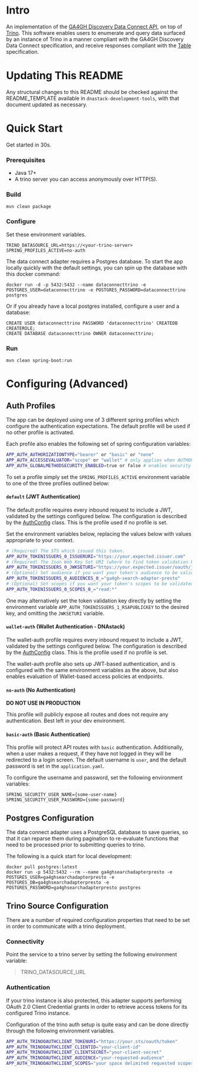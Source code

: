 # Intro

An implementation of the [GA4GH Discovery Data Connect API](https://github.com/ga4gh-discovery/ga4gh-discovery-search), on top of
[Trino](https://trino.io/). This software enables users to enumerate and query data surfaced by an instance of Trino
in a manner compliant with the GA4GH Discovery Data Connect specification, and receive responses compliant with the 
[Table](https://github.com/ga4gh-discovery/ga4gh-discovery-search/blob/develop/TABLE.md) specification.  

# Updating This README

Any structural changes to this README should be checked against the README_TEMPLATE available in `dnastack-development-tools`, with that document updated as necessary.

# Quick Start
Get started in 30s.
### Prerequisites
- Java 17+
- A trino server you can access anonymously over HTTP(S).

### Build

```
mvn clean package
```

### Configure
 
Set these environment variables.
```
TRINO_DATASOURCE_URL=https://<your-trino-server>
SPRING_PROFILES_ACTIVE=no-auth
```

The data connect adapter requires a Postgres database. To start the app locally quickly with the default settings, you can 
spin up the database with this docker command:
```
docker run -d -p 5432:5432 --name dataconnecttrino -e POSTGRES_USER=dataconnecttrino -e POSTGRES_PASSWORD=dataconnecttrino postgres
```

Or if you already have a local postgres installed, configure a user and a database:
```
CREATE USER dataconnecttrino PASSWORD 'dataconnecttrino' CREATEDB CREATEROLE;
CREATE DATABASE dataconnecttrino OWNER dataconnecttrino;
```
### Run
```$xslt
mvn clean spring-boot:run
```

# Configuring (Advanced)

## Auth Profiles

The app can be deployed using one of 3 different spring profiles which configure the authentication expectations. The default profile
will be used if no other profile is activated. 

Each profile also enables the following set of spring configuration variables:

```bash
APP_AUTH_AUTHORIZATIONTYPE="bearer" or "basic" or "none"
APP_AUTH_ACCESSEVALUATOR="scope" or "wallet" # only applies when AUTHORIZATIONTYPE=bearer
APP_AUTH_GLOBALMETHODSECURITY_ENABLED=true or false # enables security annotations on REST endpoints 
```

To set a profile simply set the `SPRING_PROFILES_ACTIVE` environment variable 
to one of the three profiles outlined below:

#### `default` (JWT Authentication)

The default profile requires every inbound request to include a JWT, validated by the settings configured below.
The configuration is described by the [AuthConfig](src/main/java/org/ga4gh/discovery/search/security/AuthConfig.java)
class. This is the profile used if no profile is set.

Set the environment variables below, replacing the values below with values appropriate to your context. 

```bash
# (Required) The STS which issued this token.
APP_AUTH_TOKENISSUERS_0_ISSUERURI="https://your.expected.issuer.com"
# (Required) The Json Web Key Set URI (where to find token validation keys)
APP_AUTH_TOKENISSUERS_0_JWKSETURI="https://your.expected.issuer/oauth/jwks"
# (Optional) Set audience if you want your token's audience to be validated.
APP_AUTH_TOKENISSUERS_0_AUDIENCES_0_="ga4gh-search-adapter-presto"
# (Optional) Set scopes if you want your token's scopes to be validated. Set multiple with _SCOPES_1_, SCOPES_2_...
APP_AUTH_TOKENISSUERS_0_SCOPES_0_="read:*"
```

One may alternatively set the token validation key directly by setting the environment variable `APP_AUTH_TOKENISSUERS_1_RSAPUBLICKEY` to the desired key,
and omitting the `JWKSETURI` variable.

#### `wallet-auth` (Wallet Authentication - DNAstack)

The wallet-auth profile requires every inbound request to include a JWT, validated by the settings configured below.
The configuration is described by the [AuthConfig](src/main/java/org/ga4gh/discovery/search/security/AuthConfig.java)
class. This is the profile used if no profile is set.

The wallet-auth profile also sets up JWT-based authentication, and is configured with the same environment variables as the above, but also enables evaluation of Wallet-based access policies at endpoints.

#### `no-auth` (No Authentication)
**DO NOT USE IN PRODUCTION**

This profile will publicly expose all routes and does not require any authentication. Best left in your dev environment.

#### `basic-auth` (Basic Authentication)

This profile will protect API routes with `basic` authentication. Additionally, when a user makes a request, if they have
not logged in they will be redirected to a login screen. The default username is `user`, and the default password is set in
the `application.yaml`.

To configure the username and password, set the following environment variables:

```
SPRING_SECURITY_USER_NAME={some-user-name}
SPRING_SECURITY_USER_PASSWORD={some-password}
```

## Postgres Configuration
The data connect adapter uses a PostgreSQL database to save queries, so that it can reparse them during pagination to re-evaluate functions
that need to be processed prior to submitting queries to trino.

The following is a quick start for local development:
```
docker pull postgres:latest
docker run -p 5432:5432 --rm --name ga4ghsearchadapterpresto -e POSTGRES_USER=ga4ghsearchadapterpresto -e POSTGRES_DB=ga4ghsearchadapterpresto -e POSTGRES_PASSWORD=ga4ghsearchadapterpresto postgres
``` 
## Trino Source Configuration

There are a number of required configuration properties that need to be set in order to communicate with a trino deployment. 
### Connectivity
Point the service to a trino server by setting the following environment variable:
>TRINO_DATASOURCE_URL
### Authentication
If your trino instance is also protected, this adapter supports performing OAuth 2.0 Client Credential grants in order 
to retrieve access tokens for its configured Trino instance.

Configuration of the trino auth setup is quite easy and can be done directly through the following environment variables.

```bash
APP_AUTH_TRINOOAUTHCLIENT_TOKENURI="https://your.sts/oauth/token"
APP_AUTH_TRINOOAUTHCLIENT_CLIENTID="your-client-id"
APP_AUTH_TRINOOAUTHCLIENT_CLIENTSECRET="your-client-secret"
APP_AUTH_TRINOOAUTHCLIENT_AUDIENCE="your-requested-audience"
APP_AUTH_TRINOOAUTHCLIENT_SCOPES="your space delimited requested scopes"
```
